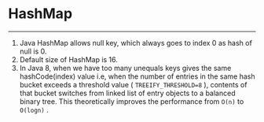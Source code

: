 # HashMap

---

1. Java HashMap allows null key, which always goes to index 0 as hash of null is 0.
2. Default size of HashMap is 16.
3. In Java 8, when we have too many unequals keys gives the same hashCode(index) value i.e, when the number of entries in the same hash bucket exceeds a threshold value ( `TREEIFY_THRESHOLD=8` ), contents of that bucket switches from linked list of entry objects to a balanced binary tree. This theoretically improves the performance from `O(n)` to `O(logn)` .